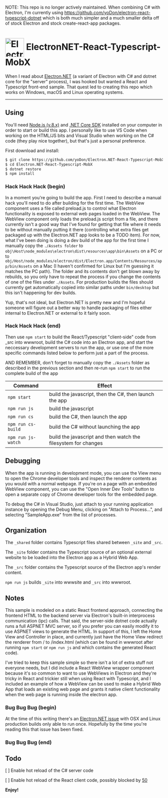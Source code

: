 NOTE: This repo is no longer actively maintained. When combining C# with Electron, I'm currently using https://github.com/yoDon/electron-react-typescript-dotnet which is both much simpler and a much smaller delta off of stock Electron and stock create-react-app packages.

# <img src="https://cloud.githubusercontent.com/assets/378023/15172388/b2b81950-1790-11e6-9a7c-ccc39912bb3a.png" width="60px" align="center" alt="ElectronNET-React-Typescript-MobX"> ElectronNET-React-Typescript-MobX  
  
When I read about [Electron.NET](https://github.com/ElectronNET/Electron.NET) (a variant of Electron with C# and dotnet core for the "server" process), I was hooked but wanted a React and Typescript front-end sample. That quest led to creating this repo which works on Windows, macOS and Linux operating systems.

---  
  
## Using
  
You'll need [Node.js (v.8.x)](https://nodejs.org) and [.NET Core SDK](https://www.microsoft.com/net/download/core) installed on your computer in order to start or build this app. I personally like to use VS Code when working on the HTML/JS bits and Visual Studio when working on the C# code (they play nice together), but that's just a personal preference.

First download and install:

```bash
$ git clone https://github.com/yoDon/Electron.NET-React-Typescript-MobX.git
$ cd Electron.NET-React-Typescript-MobX
$ dotnet restore
$ npm install
```

### Hack Hack Hack (begin)

In a moment you're going to build the app. First I need to describe a 
manual hack you'll need to do after building for the first time. The
WebView component uses a file called preload.js to control what Electron
functionality is exposed to external web pages loaded in the WebView.
The WebView component only loads the preload.js script from a file, and
there currently isn't a good way that I've found for getting that file
where it needs to be without manually putting it there (controlling what
extra files get packaged up with the Electron.NET app looks to be a
TODO item). For now, what I've been doing is doing a dev build of the app for
the first time I manually copy the ```./Assets folder``` to ```obj\Host\node_modules\electron\dist\resources\app\bin\Assets``` on a PC or 
to ```obj/Host/node_modules/electron/dist/Electron.app/Contents/Resources/app/bin/Assets``` on a Mac (I haven't confirmed for Linux but I'm guessing it matches the PC path).
The folder and its contents don't get blown away by rebuilds, so you only have 
to repeat the process if you change the contents of one of the files under 
```./Assets```. For production builds the files should currently get automatically copied into similar paths under ```bin/desktop``` but this isn't happening for dev builds.

Yup, that's not ideal, but Electron.NET is pretty new and I'm hopeful 
someone will figure out a better way to handle packaging of files
either internal to Electron.NET or external to it fairly soon.

### Hack Hack Hack (end)

Then use ```npm start``` to build the React/Typescript "client-side" code from _src into wwwroot, build the C# code into an Electron app, and start the neccessary development servers to run the app, or use one of the more specific commands listed below to perform just a part of the process.

AND REMEMBER, don't forget to manually copy the ```./Assets``` folder as described in the previous section and then re-run ```npm start``` to run the complete build of the app

| Command | Effect |
| ------- | ------ |
| ```npm start```  | build the javascript, then the C#, then launch the app |
| ```npm run js``` | build the javascript |
| ```npm run cs``` | build the C#, then launch the app |
| ```npm run cs-build``` | build the C# without launching the app |
| ```npm run js-watch``` | build the javascript and then watch the filesystem for changes |

## Debugging

When the app is running in development mode, you can use the View menu to open the Chrome developer tools and inspect the renderer contents as you would with a normal webpage. If you're on a page with an embedded WebView component, you can use the "Open Inner Dev Tools" button to open a separate copy of Chrome developer tools for the embedded page.

To debug the C# in Visual Studio, just attach to your running application instance by opening the Debug Menu, clicking on "Attach to Process...", and selecting "SampleApp.exe" from the list of processes.

## Organization

The ```_shared``` folder contains Typescript files shared between ```_site``` and ```_src```.

The ```_site``` folder contains the Typescript source of an optional external website to be loaded into the Electron app as a Hybrid Web App.

The ```_src``` folder contains the Typescript source of the Electron app's render content.

```npm run js``` builds ```_site``` into wwwsite and ```_src``` into wwwroot.

## Notes

This sample is modeled on a static React frontend approach, connecting the frontend HTML to the backend server via Electron's built-in interprocess communication (ipc) calls. That said, the server-side dotnet code actually runs a full ASPNET MVC server, so if you prefer you can easily modify it to use ASPNET views to generate the HTML. In support of this, I left the Home View and Controller in place, and currently just have the Home View redirect the renderer from / to /index.html (which can be found in wwwroot after running ```npm start``` or ```npm run js``` and which contains the generated React code).

I've tried to keep this sample simple so there isn't a lot of extra stuff not everyone needs, but I did include a React WebView wrapper component because it's so common to want to use WebViews in Electron and they're tricky in React and trickier still when using React with Typescript, and I included an example of 
how a WebView can be used to make a Hybrid Web App that loads an existing web page and grants it native
client functionality when the web page is running inside the electron app.

### Bug Bug Bug (begin)

At the time of this writing there's an [Electron.NET issue](https://github.com/ElectronNET/Electron.NET/issues/71) with OSX and Linux production 
builds only able to run once. Hopefully by the time you're reading this that issue
has been fixed.

### Bug Bug Bug (end)

## Todo

[ ] Enable hot reload of the C# server code

[ ] Enable hot reload of the React client code, possibly blocked by [50](https://github.com/Microsoft/TypeScript-React-Starter/issues/50)

**Enjoy!**
